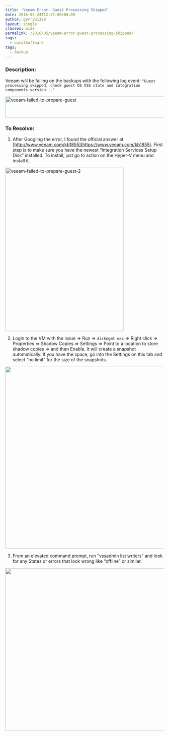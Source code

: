 ```yaml
---
title: 'Veeam Error: Guest Processing Skipped'
date: 2016-05-24T12:37:00+00:00
author: gerryw1389
layout: single
classes: wide
permalink: /2016/05/veeam-error-guest-processing-skipped/
tags:
  - LocalSoftware
tags:
  - Backup
---
```

<!--more-->

### Description:

Veeam will be failing on the backups with the following log event: `"Guest processing skipped, check guest OS VSS state and integration components version..."`

  <img class="alignnone size-full wp-image-724" src="https://automationadmin.com/assets/images/uploads/2016/09/veeam-failed-to-prepare-guest.png" alt="veeam-failed-to-prepare-guest" width="1344" height="68" srcset="https://automationadmin.com/assets/images/uploads/2016/09/veeam-failed-to-prepare-guest.png 1344w, https://automationadmin.com/assets/images/uploads/2016/09/veeam-failed-to-prepare-guest-300x15.png 300w, https://automationadmin.com/assets/images/uploads/2016/09/veeam-failed-to-prepare-guest-768x39.png 768w, https://automationadmin.com/assets/images/uploads/2016/09/veeam-failed-to-prepare-guest-1024x52.png 1024w" sizes="(max-width: 1344px) 100vw, 1344px" />

### To Resolve:

1. After Googling the error, I found the official answer at [http://www.veeam.com/kb1855](https://www.veeam.com/kb1855). First step is to make sure you have the newest &#8220;Integration Services Setup Disk&#8221; installed. To install, just go to action on the Hyper-V menu and install it.

  <img class="alignnone size-full wp-image-725" src="https://automationadmin.com/assets/images/uploads/2016/09/veeam-failed-to-prepare-guest-2.png" alt="veeam-failed-to-prepare-guest-2" width="377" height="519" srcset="https://automationadmin.com/assets/images/uploads/2016/09/veeam-failed-to-prepare-guest-2.png 377w, https://automationadmin.com/assets/images/uploads/2016/09/veeam-failed-to-prepare-guest-2-218x300.png 218w" sizes="(max-width: 377px) 100vw, 377px" />


2. Login to the VM with the issue => Run => `diskmgmt.msc` => Right click => Properties => Shadow Copies => Settings => Point to a location to store shadow copies => and then Enable. It will create a snapshot automatically. If you have the space, go into the Settings on this tab and select &#8220;no limit&#8221; for the size of the snapshots.

  <img class="alignnone size-full wp-image-4641" src="https://automationadmin.com/assets/images/uploads/2017/08/guestprocessingskipped.jpg" alt="" width="661" height="578" srcset="https://automationadmin.com/assets/images/uploads/2017/08/guestprocessingskipped.jpg 661w, https://automationadmin.com/assets/images/uploads/2017/08/guestprocessingskipped-300x262.jpg 300w" sizes="(max-width: 661px) 100vw, 661px" />

3. From an elevated command prompt, run &#8220;vssadmin list writers&#8221; and look for any States or errors that look wrong like &#8220;offline&#8221; or similar.

  <img class="alignnone size-full wp-image-4642" src="https://automationadmin.com/assets/images/uploads/2017/08/guestprocessingskipped-2.jpg" alt="" width="736" height="517" srcset="https://automationadmin.com/assets/images/uploads/2017/08/guestprocessingskipped-2.jpg 736w, https://automationadmin.com/assets/images/uploads/2017/08/guestprocessingskipped-2-300x211.jpg 300w" sizes="(max-width: 736px) 100vw, 736px" />


